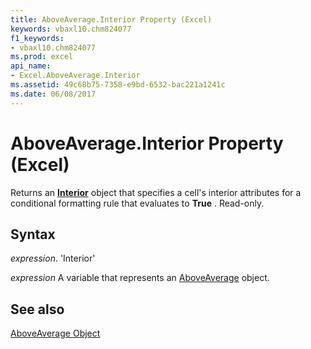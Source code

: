 ```yaml
---
title: AboveAverage.Interior Property (Excel)
keywords: vbaxl10.chm824077
f1_keywords:
- vbaxl10.chm824077
ms.prod: excel
api_name:
- Excel.AboveAverage.Interior
ms.assetid: 49c68b75-7358-e9bd-6532-bac221a1241c
ms.date: 06/08/2017
---
```



# AboveAverage.Interior Property (Excel)

Returns an  **[Interior](Excel.Interior(objec).md)** object that specifies a cell's interior attributes for a conditional formatting rule that evaluates to **True** . Read-only.


## Syntax

 _expression_. 'Interior'

 _expression_ A variable that represents an [AboveAverage](./Excel.AboveAverage.md) object.


## See also


[AboveAverage Object](Excel.AboveAverage.md)

